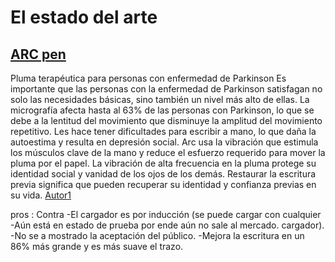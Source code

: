 # El estado del arte

##  [ARC pen](link)
 
 Pluma terapéutica para personas con enfermedad de Parkinson
Es importante que las personas con la enfermedad de Parkinson satisfagan no solo las necesidades básicas, sino también un nivel más alto de ellas. La micrografía afecta hasta al 63% de las personas con Parkinson, lo que se debe a la lentitud del movimiento que disminuye la amplitud del movimiento repetitivo. Les hace tener dificultades para escribir a mano, lo que daña la autoestima y resulta en depresión social. Arc usa la vibración que estimula los músculos clave de la mano y reduce el esfuerzo requerido para mover la pluma por el papel. La vibración de alta frecuencia en la pluma protege su identidad social y vanidad de los ojos de los demás. Restaurar la escritura previa significa que pueden recuperar su identidad y confianza previas en su vida.
[Autor1](link)

pros :                                                                  Contra
-El cargador es por inducción (se puede cargar con cualquier           -Aún está en estado de prueba por ende aún no sale al mercado.
cargador).                                                             -No se a mostrado la aceptación del público.
-Mejora la escritura en un 86% más grande y es más suave el trazo.



 


